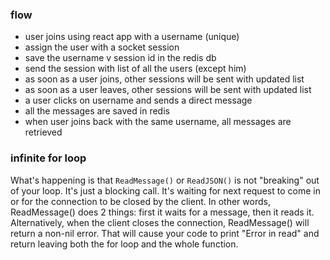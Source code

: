 ### flow 

- user joins using react app with a username (unique)
- assign the user with a socket session
- save the username v session id in the redis db 
- send the session with list of all the users (except him)
- as soon as a user joins, other sessions will be sent with updated list 
- as soon as a user leaves, other sessions will be sent with updated list 
- a user clicks on username and sends a direct message 
- all the messages are saved in redis 
- when user joins back with the same username, all messages are retrieved 

### infinite for loop 

What's happening is that `ReadMessage()` or `ReadJSON()` is not "breaking" out of your loop. It's just a blocking call. It's waiting for next request to come in or for the connection to be closed by the client. In other words, ReadMessage() does 2 things: first it waits for a message, then it reads it. Alternatively, when the client closes the connection, ReadMessage() will return a non-nil error. That will cause your code to print "Error in read" and return leaving both the for loop and the whole function.